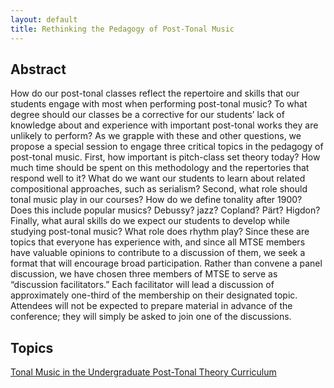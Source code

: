 ```yaml
---
layout: default
title: Rethinking the Pedagogy of Post-Tonal Music
---
```


## Abstract

How do our post-tonal classes reflect the repertoire and skills that our students engage
with most when performing post-tonal music? To what degree should our classes be a corrective
for our students’ lack of knowledge about and experience with important post-tonal works they
are unlikely to perform? As we grapple with these and other questions, we propose a special
session to engage three critical topics in the pedagogy of post-tonal music. First, how important
is pitch-class set theory today? How much time should be spent on this methodology and the
repertories that respond well to it? What do we want our students to learn about related
compositional approaches, such as serialism? Second, what role should tonal music play in our
courses? How do we define tonality after 1900? Does this include popular musics? Debussy?
jazz? Copland? Pärt? Higdon? Finally, what aural skills do we expect our students to develop
while studying post-tonal music? What role does rhythm play?
Since these are topics that everyone has experience with, and since all MTSE members
have valuable opinions to contribute to a discussion of them, we seek a format that will
encourage broad participation. Rather than convene a panel discussion, we have chosen three
members of MTSE to serve as “discussion facilitators.” Each facilitator will lead a discussion of
approximately one-third of the membership on their designated topic. Attendees will not be
expected to prepare material in advance of the conference; they will simply be asked to join one
of the discussions.

## Topics ##

[Tonal Music in the Undergraduate Post-Tonal Theory Curriculum](/tonal.html)
